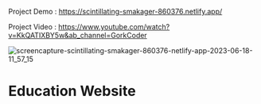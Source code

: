 Project Demo : https://scintillating-smakager-860376.netlify.app/  

Project Video : https://www.youtube.com/watch?v=KkQATIXBY5w&ab_channel=GorkCoder

![screencapture-scintillating-smakager-860376-netlify-app-2023-06-18-11_57_15](https://github.com/Rakhi-Agrahari123/Education-Website-Using-ReactJS/assets/67497228/37450154-6e7a-45fd-9793-c731dcc56e2b)
# Education Website
